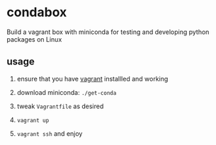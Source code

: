# condabox
Build a vagrant box with miniconda for testing and developing python packages on Linux

## usage

   1. ensure that you have [vagrant](https://www.vagrantup.com/) installled and working

   2. download miniconda: `./get-conda`

   3. tweak `Vagrantfile` as desired

   4. `vagrant up`

   5. `vagrant ssh` and enjoy
